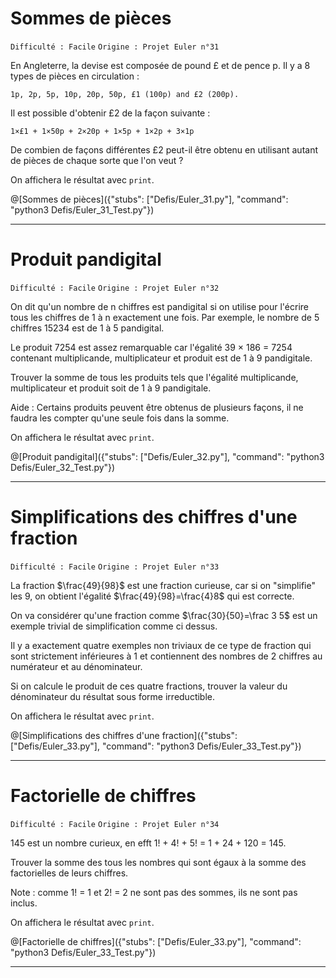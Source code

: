 # Sommes de pièces
`Difficulté : Facile`
`Origine : Projet Euler n°31`

En Angleterre, la devise est composée de pound £ et de pence p. Il y a 8 types de pièces en circulation : 

    1p, 2p, 5p, 10p, 20p, 50p, £1 (100p) and £2 (200p).

Il est possible d'obtenir £2 de la façon suivante :

    1×£1 + 1×50p + 2×20p + 1×5p + 1×2p + 3×1p

De combien de façons différentes £2 peut-il être obtenu en utilisant autant de pièces de chaque sorte que l'on veut ?

On affichera le résultat avec `print`.

@[Sommes de pièces]({"stubs": ["Defis/Euler_31.py"], "command": "python3 Defis/Euler_31_Test.py"})

---

# Produit pandigital
`Difficulté : Facile`
`Origine : Projet Euler n°32`

On dit qu'un nombre de n chiffres est pandigital si on utilise pour l'écrire tous les chiffres de 1 à n exactement une fois. Par exemple, le nombre de 5 chiffres 15234 est de 1 à 5 pandigital.

Le produit 7254 est assez remarquable car l'égalité 39 × 186 = 7254 contenant multiplicande, multiplicateur et produit est de 1 à 9 pandigitale.

Trouver la somme de tous les produits tels que l'égalité multiplicande, multiplicateur et produit soit de 1 à 9 pandigitale.

Aide : Certains produits peuvent être obtenus de plusieurs façons, il ne faudra les compter qu'une seule fois dans la somme.

On affichera le résultat avec `print`.

@[Produit pandigital]({"stubs": ["Defis/Euler_32.py"], "command": "python3 Defis/Euler_32_Test.py"})

---

# Simplifications des chiffres d'une fraction
`Difficulté : Facile`
`Origine : Projet Euler n°33`

La fraction $`\frac{49}{98}`$ est une fraction curieuse, car si on "simplifie" les 9, on obtient l'égalité  $`\frac{49}{98}=\frac{4}8`$ qui est correcte.

On va considérer qu'une fraction comme $`\frac{30}{50}=\frac 3 5`$ est un exemple trivial de simplification comme ci dessus.

Il y a exactement quatre exemples non triviaux de ce type de fraction qui sont strictement inférieures à 1 et contiennent des nombres de 2 chiffres au numérateur et au dénominateur.

Si on calcule le produit de ces quatre fractions, trouver la valeur du dénominateur du résultat sous forme irreductible.

On affichera le résultat avec `print`.

@[Simplifications des chiffres d'une fraction]({"stubs": ["Defis/Euler_33.py"], "command": "python3 Defis/Euler_33_Test.py"})

---

# Factorielle de chiffres
`Difficulté : Facile`
`Origine : Projet Euler n°34`

145 est un nombre curieux, en efft 1! + 4! + 5! = 1 + 24 + 120 = 145.

Trouver la somme des tous les nombres qui sont égaux à la somme des factorielles de leurs chiffres.

Note : comme 1! = 1 et 2! = 2 ne sont pas des sommes, ils ne sont pas inclus.

On affichera le résultat avec `print`.

@[Factorielle de chiffres]({"stubs": ["Defis/Euler_33.py"], "command": "python3 Defis/Euler_33_Test.py"})

---

